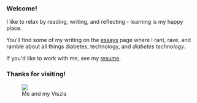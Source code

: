 <div class="row">
<div class="col">
<h3>Welcome!</h3>
<p>I like to relax by reading, writing, and reflecting - learning is my happy place.
<p>You'll find some of my writing on the <a href="/essays/">essays</a> page where I rant, rave, and ramble about all things diabetes, technology, and <em>diabetes technology</em>.
<p>If you'd like to work with me, see my  <a href="/resume/">resume</a>.
<h3>Thanks for visiting!</h3>
</div>
<div class="col">
<figure>
<img class="portrait-img" src="/images/dave_and_jade.jpg">
<figcaption>
Me and my Viszla
</figcaption>
</figure>
</div>
</div>
